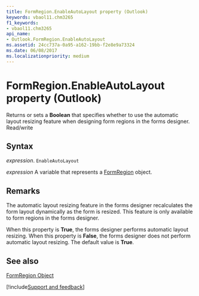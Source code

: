 ```yaml
---
title: FormRegion.EnableAutoLayout property (Outlook)
keywords: vbaol11.chm3265
f1_keywords:
- vbaol11.chm3265
api_name:
- Outlook.FormRegion.EnableAutoLayout
ms.assetid: 24cc737a-0a95-a162-19bb-f2e8e9a73324
ms.date: 06/08/2017
ms.localizationpriority: medium
---
```



# FormRegion.EnableAutoLayout property (Outlook)

Returns or sets a **Boolean** that specifies whether to use the automatic layout resizing feature when designing form regions in the forms designer. Read/write


## Syntax

_expression_. `EnableAutoLayout`

_expression_ A variable that represents a [FormRegion](Outlook.FormRegion.md) object.


## Remarks

The automatic layout resizing feature in the forms designer recalculates the form layout dynamically as the form is resized. This feature is only available to form regions in the forms designer.

When this property is **True**, the forms designer performs automatic layout resizing. When this property is **False**, the forms designer does not perform automatic layout resizing. The default value is **True**.


## See also


[FormRegion Object](Outlook.FormRegion.md)

[!include[Support and feedback](~/includes/feedback-boilerplate.md)]